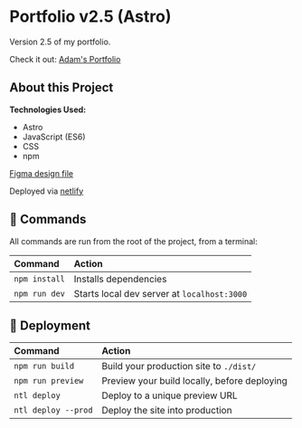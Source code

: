 # Portfolio v2.5 (Astro)

Version 2.5 of my portfolio.

Check it out: [Adam's Portfolio](https://adamgonzales.netlify.app/)

## About this Project

**Technologies Used:**

- Astro
- JavaScript (ES6)
  <!-- - JSON API -->
  <!-- - localStorage -->
- CSS
- npm

<!-- Colors and combinations returned via JSON API [Color Picker API](https://www.thecolorapi.com/) -->

[Figma design file](https://www.figma.com/file/uMRRCvFNkalcPhBOtRyqXX/Portfolio-v2.5?node-id=2%3A3)

Deployed via [netlify](https://www.netlify.com/)

## 🧞 Commands

All commands are run from the root of the project, from a terminal:

| Command       | Action                                      |
| :------------ | :------------------------------------------ |
| `npm install` | Installs dependencies                       |
| `npm run dev` | Starts local dev server at `localhost:3000` |

## 🚀 Deployment

| Command             | Action                                       |
| :------------------ | :------------------------------------------- |
| `npm run build`     | Build your production site to `./dist/`      |
| `npm run preview`   | Preview your build locally, before deploying |
| `ntl deploy`        | Deploy to a unique preview URL               |
| `ntl deploy --prod` | Deploy the site into production              |
